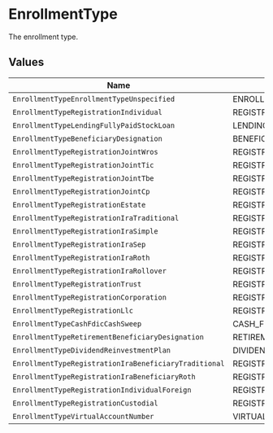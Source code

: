 # EnrollmentType

The enrollment type.


## Values

| Name                                                  | Value                                                 |
| ----------------------------------------------------- | ----------------------------------------------------- |
| `EnrollmentTypeEnrollmentTypeUnspecified`             | ENROLLMENT_TYPE_UNSPECIFIED                           |
| `EnrollmentTypeRegistrationIndividual`                | REGISTRATION_INDIVIDUAL                               |
| `EnrollmentTypeLendingFullyPaidStockLoan`             | LENDING_FULLY_PAID_STOCK_LOAN                         |
| `EnrollmentTypeBeneficiaryDesignation`                | BENEFICIARY_DESIGNATION                               |
| `EnrollmentTypeRegistrationJointWros`                 | REGISTRATION_JOINT_WROS                               |
| `EnrollmentTypeRegistrationJointTic`                  | REGISTRATION_JOINT_TIC                                |
| `EnrollmentTypeRegistrationJointTbe`                  | REGISTRATION_JOINT_TBE                                |
| `EnrollmentTypeRegistrationJointCp`                   | REGISTRATION_JOINT_CP                                 |
| `EnrollmentTypeRegistrationEstate`                    | REGISTRATION_ESTATE                                   |
| `EnrollmentTypeRegistrationIraTraditional`            | REGISTRATION_IRA_TRADITIONAL                          |
| `EnrollmentTypeRegistrationIraSimple`                 | REGISTRATION_IRA_SIMPLE                               |
| `EnrollmentTypeRegistrationIraSep`                    | REGISTRATION_IRA_SEP                                  |
| `EnrollmentTypeRegistrationIraRoth`                   | REGISTRATION_IRA_ROTH                                 |
| `EnrollmentTypeRegistrationIraRollover`               | REGISTRATION_IRA_ROLLOVER                             |
| `EnrollmentTypeRegistrationTrust`                     | REGISTRATION_TRUST                                    |
| `EnrollmentTypeRegistrationCorporation`               | REGISTRATION_CORPORATION                              |
| `EnrollmentTypeRegistrationLlc`                       | REGISTRATION_LLC                                      |
| `EnrollmentTypeCashFdicCashSweep`                     | CASH_FDIC_CASH_SWEEP                                  |
| `EnrollmentTypeRetirementBeneficiaryDesignation`      | RETIREMENT_BENEFICIARY_DESIGNATION                    |
| `EnrollmentTypeDividendReinvestmentPlan`              | DIVIDEND_REINVESTMENT_PLAN                            |
| `EnrollmentTypeRegistrationIraBeneficiaryTraditional` | REGISTRATION_IRA_BENEFICIARY_TRADITIONAL              |
| `EnrollmentTypeRegistrationIraBeneficiaryRoth`        | REGISTRATION_IRA_BENEFICIARY_ROTH                     |
| `EnrollmentTypeRegistrationIndividualForeign`         | REGISTRATION_INDIVIDUAL_FOREIGN                       |
| `EnrollmentTypeRegistrationCustodial`                 | REGISTRATION_CUSTODIAL                                |
| `EnrollmentTypeVirtualAccountNumber`                  | VIRTUAL_ACCOUNT_NUMBER                                |